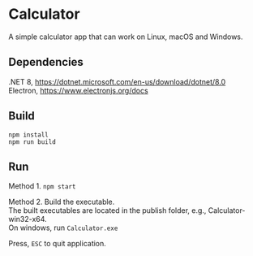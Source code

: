 
Calculator
==========

A simple calculator app that can work on Linux, macOS and Windows.


Dependencies
------------

.NET 8, https://dotnet.microsoft.com/en-us/download/dotnet/8.0  
Electron, https://www.electronjs.org/docs


Build
-----

`npm install`  
`npm run build`  


Run
---

Method 1. `npm start`  

Method 2. Build the executable.  
The built executables are located in the publish folder, e.g., Calculator-win32-x64.  
On windows, run `Calculator.exe`  

Press, `ESC` to quit application.  
